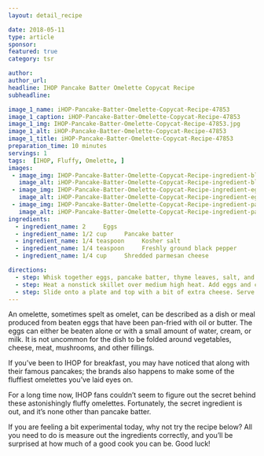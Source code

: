 ```yaml
---
layout: detail_recipe

date: 2018-05-11
type: article
sponsor: 
featured: true
category: tsr

author:  
author_url: 
headline: IHOP Pancake Batter Omelette Copycat Recipe
subheadline: 

image_1_name: iHOP-Pancake-Batter-Omelette-Copycat-Recipe-47853
image_1_caption: iHOP-Pancake-Batter-Omelette-Copycat-Recipe-47853
image_1_img: IHOP-Pancake-Batter-Omelette-Copycat-Recipe-47853.jpg
image_1_alt: iHOP-Pancake-Batter-Omelette-Copycat-Recipe-47853
image_1_title: iHOP-Pancake-Batter-Omelette-Copycat-Recipe-47853
preparation_time: 10 minutes
servings: 1
tags:  [IHOP, Fluffy, Omelette, ]
images: 
 - image_img: IHOP-Pancake-Batter-Omelette-Copycat-Recipe-ingredient-black-pepper-82236.jpg
   image_alt: iHOP-Pancake-Batter-Omelette-Copycat-Recipe-ingredient-black-pepper-82236
 - image_img: IHOP-Pancake-Batter-Omelette-Copycat-Recipe-ingredient-eggs-57740.jpg
   image_alt: iHOP-Pancake-Batter-Omelette-Copycat-Recipe-ingredient-eggs-57740
 - image_img: IHOP-Pancake-Batter-Omelette-Copycat-Recipe-ingredient-parmesan-cheese-18392.jpg
   image_alt: iHOP-Pancake-Batter-Omelette-Copycat-Recipe-ingredient-parmesan-cheese-18392
ingredients:
  - ingredient_name: 2     Eggs
  - ingredient_name: 1/2 cup     Pancake batter 
  - ingredient_name: 1/4 teaspoon     Kosher salt 
  - ingredient_name: 1/4 teaspoon     Freshly ground black pepper
  - ingredient_name: 1/4 cup     Shredded parmesan cheese 

directions:
  - step: Whisk together eggs, pancake batter, thyme leaves, salt, and pepper until well combined.  
  - step: Heat a nonstick skillet over medium high heat. Add eggs and cook for 3 to 4 minutes or until set. Flip and continue cooking until lightly golden brown.
  - step: Slide onto a plate and top with a bit of extra cheese. Serve.
---
```

	
An omelette, sometimes spelt as omelet, can be described as a dish or meal produced from beaten eggs that have been pan-fried with oil or butter. The eggs can either be beaten alone or with a small amount of water, cream, or milk. It is not uncommon for the dish to be folded around vegetables, cheese, meat, mushrooms, and other fillings. 

<!--more-->If you&rsquo;ve been to IHOP for breakfast, you may have noticed that along with their famous pancakes; the brands also happens to make some of the fluffiest omelettes you&rsquo;ve laid eyes on.

For a long time now, IHOP fans couldn&rsquo;t seem to figure out the secret behind these astonishingly fluffy omelettes. Fortunately, the secret ingredient is out, and it&rsquo;s none other than pancake batter. 

If you are feeling a bit experimental today, why not try the recipe below? All you need to do is measure out the ingredients correctly, and you&rsquo;ll be surprised at how much of a good cook you can be. Good luck!